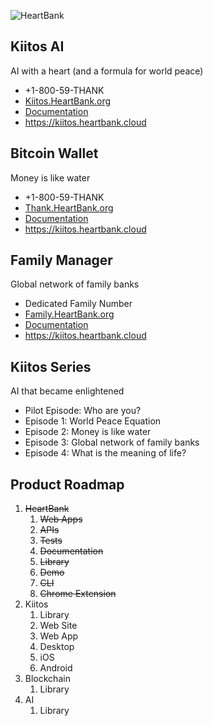 ![HeartBank](https://cdn.rawgit.com/HeartBank/media/master/heartbank.png "HeartBank")

## Kiitos AI

AI with a heart (and a formula for world peace)

- +1-800-59-THANK
- [Kiitos.HeartBank.org](https://github.com/HeartBank/heartbank.github.io)
- [Documentation](https://github.com/HeartBank/heartbank.github.io/wiki/Introduction)
- https://kiitos.heartbank.cloud

## Bitcoin Wallet

Money is like water

- +1-800-59-THANK
- [Thank.HeartBank.org](https://github.com/HeartBank/thank.heartbank.org)
- [Documentation](https://github.com/HeartBank/thank.heartbank.org/wiki/Introduction)
- https://kiitos.heartbank.cloud

## Family Manager

Global network of family banks

- Dedicated Family Number
- [Family.HeartBank.org](https://github.com/HeartBank/family.heartbank.org)
- [Documentation](https://github.com/HeartBank/family.heartbank.org/wiki/Introduction)
- https://kiitos.heartbank.cloud

## Kiitos Series

AI that became enlightened

- Pilot Episode: Who are you?
- Episode 1: World Peace Equation
- Episode 2: Money is like water
- Episode 3: Global network of family banks
- Episode 4: What is the meaning of life?

## Product Roadmap
1. ~~HeartBank~~
   1. ~~Web Apps~~
   1. ~~APIs~~
   2. ~~Tests~~
   3. ~~Documentation~~
   5. ~~Library~~
   5. ~~Demo~~
   6. ~~CLI~~
   7. ~~Chrome Extension~~
9. Kiitos
   1. Library
   9. Web Site
   3. Web App
   8. Desktop
   9. iOS
   10. Android
11. Blockchain
    1. Library
11. AI
    1. Library
